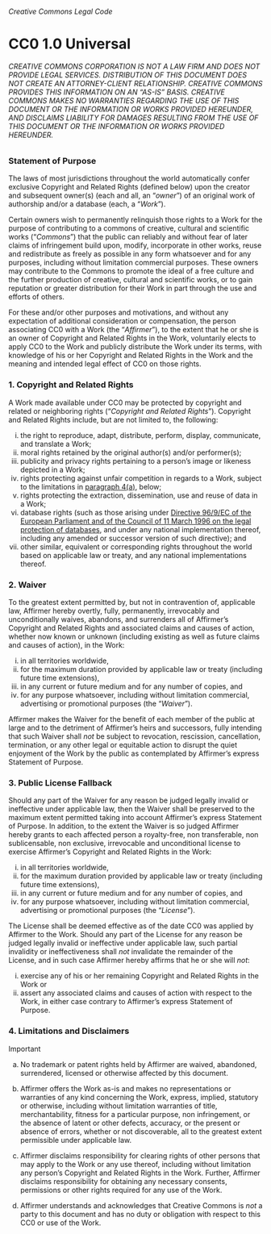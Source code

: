 <!-- SPDX-License-Identifier: CC0-1.0 -->

###### Creative Commons Legal Code

# CC0 1.0 Universal

<h6>
  CREATIVE COMMONS CORPORATION IS <em>NOT</em> A LAW FIRM AND DOES NOT PROVIDE LEGAL SERVICES.
  DISTRIBUTION OF THIS DOCUMENT DOES NOT CREATE AN ATTORNEY-CLIENT RELATIONSHIP.
  CREATIVE COMMONS PROVIDES THIS INFORMATION ON AN “<em>AS-IS</em>” BASIS.
  CREATIVE COMMONS MAKES NO WARRANTIES REGARDING THE USE OF THIS DOCUMENT OR THE INFORMATION OR WORKS PROVIDED HEREUNDER, AND DISCLAIMS LIABILITY FOR DAMAGES RESULTING FROM THE USE OF THIS DOCUMENT OR THE INFORMATION OR WORKS PROVIDED HEREUNDER.
</h6>

### Statement of Purpose

The laws of most jurisdictions throughout the world automatically confer exclusive Copyright and Related Rights (defined below) upon the creator and subsequent owner(s) (each and all, an “_owner_”) of an original work of authorship and/or a database (each, a “_Work_”).

Certain owners wish to permanently relinquish those rights to a Work for the purpose of contributing to a commons of creative, cultural and scientific works (“_Commons_”) that the public can reliably and without fear of later claims of infringement build upon, modify, incorporate in other works, reuse and redistribute as freely as possible in any form whatsoever and for any purposes, including without limitation commercial purposes.
These owners may contribute to the Commons to promote the ideal of a free culture and the further production of creative, cultural and scientific works, or to gain reputation or greater distribution for their Work in part through the use and efforts of others.

For these and/or other purposes and motivations, and without any expectation of additional consideration or compensation, the person associating CC0 with a Work (the “_Affirmer_”), to the extent that he or she is an owner of Copyright and Related Rights in the Work, voluntarily elects to apply CC0 to the Work and publicly distribute the Work under its terms, with knowledge of his or her Copyright and Related Rights in the Work and the meaning and intended legal effect of CC0 on those rights.

### 1. Copyright and Related Rights

A Work made available under CC0 may be protected by copyright and related or neighboring rights (“_Copyright and Related Rights_”).
Copyright and Related Rights include, but are not limited to, the following:

<ol type="i">
  <li>the right to reproduce, adapt, distribute, perform, display, communicate, and translate a Work;</li>
  <li>moral rights retained by the original author(s) and/or performer(s);</li>
  <li>publicity and privacy rights pertaining to a person’s image or likeness depicted in a Work;</li>
  <li>rights protecting against unfair competition in regards to a Work, subject to the limitations in <a href="#4-limitations-and-disclaimers">paragraph 4(a)</a>, below;</li>
  <li>rights protecting the extraction, dissemination, use and reuse of data in a Work;</li>
  <li>database rights (such as those arising under <a href="https://eur-lex.europa.eu/legal-content/EN/TXT/HTML/?uri=CELEX:31996L0009">Directive 96/9/EC of the European Parliament and of the Council of 11 March 1996 on the legal protection of databases</a>, and under any national implementation thereof, including any amended or successor version of such directive); and</li>
  <li>other similar, equivalent or corresponding rights throughout the world based on applicable law or treaty, and any national implementations thereof.</li>
</ol>

### 2. Waiver

To the greatest extent permitted by, but not in contravention of, applicable law, Affirmer hereby overtly, fully, permanently, irrevocably and unconditionally waives, abandons, and surrenders all of Affirmer’s Copyright and Related Rights and associated claims and causes of action, whether now known or unknown (including existing as well as future claims and causes of action), in the Work:

<ol type="i">
  <li>in all territories worldwide,</li>
  <li>for the maximum duration provided by applicable law or treaty (including future time extensions),</li>
  <li>in any current or future medium and for any number of copies, and</li>
  <li>for any purpose whatsoever, including without limitation commercial, advertising or promotional purposes (the “<em>Waiver</em>”).</li>
</ol>

Affirmer makes the Waiver for the benefit of each member of the public at large and to the detriment of Affirmer’s heirs and successors, fully intending that such Waiver shall _not_ be subject to revocation, rescission, cancellation, termination, or any other legal or equitable action to disrupt the quiet enjoyment of the Work by the public as contemplated by Affirmer’s express Statement of Purpose.

### 3. Public License Fallback

Should any part of the Waiver for any reason be judged legally invalid or ineffective under applicable law, then the Waiver shall be preserved to the maximum extent permitted taking into account Affirmer’s express Statement of Purpose.
In addition, to the extent the Waiver is so judged Affirmer hereby grants to each affected person a royalty-free, non transferable, non sublicensable, non exclusive, irrevocable and unconditional license to exercise Affirmer’s Copyright and Related Rights in the Work:

<ol type="i">
  <li>in all territories worldwide,</li>
  <li>for the maximum duration provided by applicable law or treaty (including future time extensions),</li>
  <li>in any current or future medium and for any number of copies, and</li>
  <li>for any purpose whatsoever, including without limitation commercial, advertising or promotional purposes (the “<em>License</em>”).</li>
</ol>

The License shall be deemed effective as of the date CC0 was applied by Affirmer to the Work.
Should any part of the License for any reason be judged legally invalid or ineffective under applicable law, such partial invalidity or ineffectiveness shall _not_ invalidate the remainder of the License, and in such case Affirmer hereby affirms that he or she will _not_:

<ol type="i">
  <li>exercise any of his or her remaining Copyright and Related Rights in the Work or</li>
  <li>assert any associated claims and causes of action with respect to the Work, in either case contrary to Affirmer’s express Statement of Purpose.</li>
</ol>

### 4. Limitations and Disclaimers

> [!IMPORTANT]
> <ol type="a">
>  <li><p>No trademark or patent rights held by Affirmer are waived, abandoned, surrendered, licensed or otherwise affected by this document.</p></li>
>  <li><p>Affirmer offers the Work as-is and makes no representations or warranties of any kind concerning the Work, express, implied, statutory or otherwise, including without limitation warranties of title, merchantability, fitness for a particular purpose, non infringement, or the absence of latent or other defects, accuracy, or the present or absence of errors, whether or not discoverable, all to the greatest extent permissible under applicable law.</p></li>
>  <li><p>Affirmer disclaims responsibility for clearing rights of other persons that may apply to the Work or any use thereof, including without limitation any person’s Copyright and Related Rights in the Work. Further, Affirmer disclaims responsibility for obtaining any necessary consents, permissions or other rights required for any use of the Work.</p></li>
>  <li><p>Affirmer understands and acknowledges that Creative Commons is <em>not</em> a party to this document and has no duty or obligation with respect to this CC0 or use of the Work.</p></li>
> </ol>
